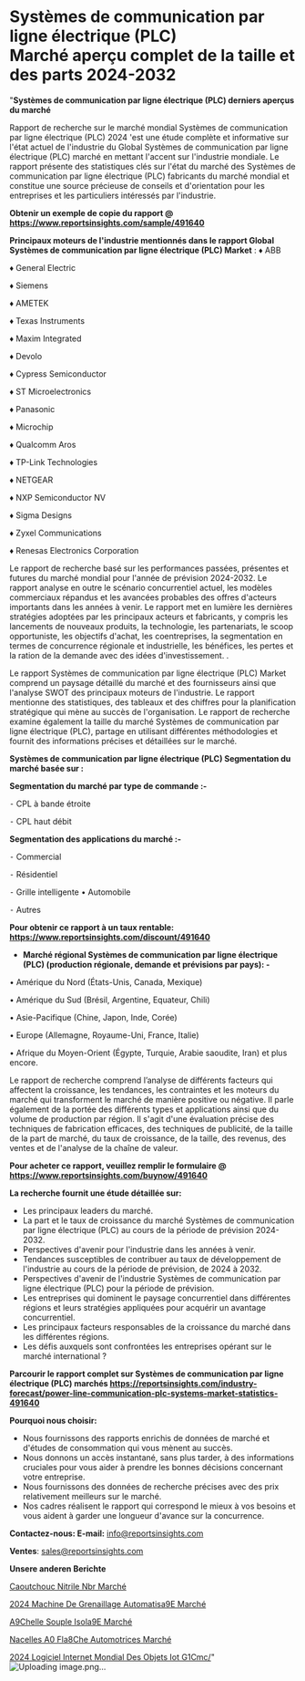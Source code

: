 # Systèmes de communication par ligne électrique (PLC) Marché aperçu complet de la taille et des parts 2024-2032

"<strong>Systèmes de communication par ligne électrique (PLC) derniers aperçus du marché</strong>

Rapport de recherche sur le marché mondial Systèmes de communication par ligne électrique (PLC) 2024 'est une étude complète et informative sur l'état actuel de l'industrie du Global Systèmes de communication par ligne électrique (PLC) marché en mettant l'accent sur l'industrie mondiale. Le rapport présente des statistiques clés sur l'état du marché des Systèmes de communication par ligne électrique (PLC) fabricants du marché mondial et constitue une source précieuse de conseils et d'orientation pour les entreprises et les particuliers intéressés par l'industrie.

<strong>Obtenir un exemple de copie du rapport @ <a href=https://www.reportsinsights.com/sample/491640>https://www.reportsinsights.com/sample/491640</a></strong>

<strong>Principaux moteurs de l'industrie mentionnés dans le rapport Global Systèmes de communication par ligne électrique (PLC) Market</strong> :
♦ ABB

♦ General Electric

♦ Siemens

♦ AMETEK

♦ Texas Instruments

♦ Maxim Integrated

♦ Devolo

♦ Cypress Semiconductor

♦ ST Microelectronics

♦ Panasonic

♦ Microchip

♦ Qualcomm Aros

♦ TP-Link Technologies

♦ NETGEAR

♦ NXP Semiconductor NV

♦ Sigma Designs

♦ Zyxel Communications

♦ Renesas Electronics Corporation

Le rapport de recherche basé sur les performances passées, présentes et futures du marché mondial pour l'année de prévision 2024-2032. Le rapport analyse en outre le scénario concurrentiel actuel, les modèles commerciaux répandus et les avancées probables des offres d'acteurs importants dans les années à venir. Le rapport met en lumière les dernières stratégies adoptées par les principaux acteurs et fabricants, y compris les lancements de nouveaux produits, la technologie, les partenariats, le scoop opportuniste, les objectifs d'achat, les coentreprises, la segmentation en termes de concurrence régionale et industrielle, les bénéfices, les pertes et la ration de la demande avec des idées d'investissement. .

Le rapport Systèmes de communication par ligne électrique (PLC) Market comprend un paysage détaillé du marché et des fournisseurs ainsi que l'analyse SWOT des principaux moteurs de l'industrie. Le rapport mentionne des statistiques, des tableaux et des chiffres pour la planification stratégique qui mène au succès de l'organisation. Le rapport de recherche examine également la taille du marché Systèmes de communication par ligne électrique (PLC), partage en utilisant différentes méthodologies et fournit des informations précises et détaillées sur le marché.

<strong>Systèmes de communication par ligne électrique (PLC) Segmentation du marché basée sur :</strong>

<strong>Segmentation du marché par type de commande :-</strong>

⁃ CPL à bande étroite

⁃ CPL haut débit

<strong>Segmentation des applications du marché :-</strong>

⁃ Commercial

⁃ Résidentiel

⁃ Grille intelligente
• Automobile

⁃ Autres

<strong>Pour obtenir ce rapport à un taux rentable: <a href=https://www.reportsinsights.com/discount/491640>https://www.reportsinsights.com/discount/491640</a></strong>
<ul>
  <li><strong>Marché régional Systèmes de communication par ligne électrique (PLC) (production régionale, demande et prévisions par pays): -</strong></li>
</ul>
• Amérique du Nord (États-Unis, Canada, Mexique)

• Amérique du Sud (Brésil, Argentine, Equateur, Chili)

• Asie-Pacifique (Chine, Japon, Inde, Corée)

• Europe (Allemagne, Royaume-Uni, France, Italie)

• Afrique du Moyen-Orient (Égypte, Turquie, Arabie saoudite, Iran) et plus encore.

Le rapport de recherche comprend l’analyse de différents facteurs qui affectent la croissance, les tendances, les contraintes et les moteurs du marché qui transforment le marché de manière positive ou négative. Il parle également de la portée des différents types et applications ainsi que du volume de production par région. Il s'agit d'une évaluation précise des techniques de fabrication efficaces, des techniques de publicité, de la taille de la part de marché, du taux de croissance, de la taille, des revenus, des ventes et de l'analyse de la chaîne de valeur.

<strong>Pour acheter ce rapport, veuillez remplir le formulaire @   <a href=https://www.reportsinsights.com/buynow/491640>https://www.reportsinsights.com/buynow/491640</a></strong>

<strong>La recherche fournit une étude détaillée sur:</strong>
<ul>
  <li>Les principaux leaders du marché.</li>
  <li>La part et le taux de croissance du marché Systèmes de communication par ligne électrique (PLC) au cours de la période de prévision 2024-2032.</li>
  <li>Perspectives d'avenir pour l'industrie dans les années à venir.</li>
  <li>Tendances susceptibles de contribuer au taux de développement de l'industrie au cours de la période de prévision, de 2024 à 2032.</li>
  <li>Perspectives d'avenir de l'industrie Systèmes de communication par ligne électrique (PLC) pour la période de prévision.</li>
  <li>Les entreprises qui dominent le paysage concurrentiel dans différentes régions et leurs stratégies appliquées pour acquérir un avantage concurrentiel.</li>
  <li>Les principaux facteurs responsables de la croissance du marché dans les différentes régions.</li>
  <li>Les défis auxquels sont confrontées les entreprises opérant sur le marché international ?</li>
</ul>

<strong>Parcourir le rapport complet sur Systèmes de communication par ligne électrique (PLC) marchés <a href=https://reportsinsights.com/industry-forecast/power-line-communication-plc-systems-market-statistics-491640>https://reportsinsights.com/industry-forecast/power-line-communication-plc-systems-market-statistics-491640</a></strong>

<strong>Pourquoi nous choisir:</strong>
<ul>
  <li>Nous fournissons des rapports enrichis de données de marché et d'études de consommation qui vous mènent au succès.</li>
  <li>Nous donnons un accès instantané, sans plus tarder, à des informations cruciales pour vous aider à prendre les bonnes décisions concernant votre entreprise.</li>
  <li>Nous fournissons des données de recherche précises avec des prix relativement meilleurs sur le marché.</li>
  <li>Nos cadres réalisent le rapport qui correspond le mieux à vos besoins et vous aident à garder une longueur d'avance sur la concurrence.</li>
</ul>
<strong>Contactez-nous:
</strong><strong>E-mail:</strong> <a href=mailto:info@reportsinsights.com>info@reportsinsights.com</a>

<strong>Ventes</strong>: <a href=mailto:sales@reportsinsights.com>sales@reportsinsights.com</a>

<strong>Unsere anderen Berichte</strong>

<a href=https://www.linkedin.com/pulse/caoutchouc-nitrile-nbr-march%C3%A9-2024-part-croissance-rj6wc/>Caoutchouc Nitrile Nbr Marché</a>

<a href=https://www.linkedin.com/pulse/2024-machine-de-grenaillage-automatis%C3%A9e-march%C3%A9-xwydc/>2024 Machine De Grenaillage Automatisa9E Marché</a>

<a href=https://www.linkedin.com/pulse/%25C3%25A9chelle-souple-isol%25C3%25A9e-march%25C3%25A9-analyse-historique-actuelle>A9Chelle Souple Isola9E Marché</a>

<a href=https://www.linkedin.com/pulse/nacelles-%C3%A0-fl%C3%A8che-automotrices-march%C3%A9-informations-pohnc/>Nacelles A0 Fla8Che Automotrices Marché</a>

<a href=https://www.linkedin.com/pulse/2024-logiciel-internet-mondial-des-objets-iot-g1cmc/>2024 Logiciel Internet Mondial Des Objets Iot G1Cmc/</a>"
![Uploading image.png…]()
